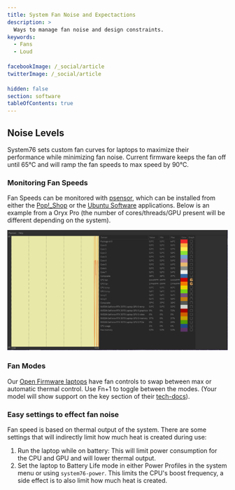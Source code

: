 ```yaml
---
title: System Fan Noise and Expectactions
description: >
  Ways to manage fan noise and design constraints.
keywords:
  - Fans
  - Loud

facebookImage: /_social/article
twitterImage: /_social/article

hidden: false
section: software
tableOfContents: true
---
```


## Noise Levels

System76 sets custom fan curves for laptops to maximize their performance while minimizing fan noise. Current firmware keeps the fan off until 65°C and will ramp the fan speeds to max speed by 90°C.

### Monitoring Fan Speeds

Fan Speeds can be monitored with <u>psensor</u>, which can be installed from either the <u>Pop!_Shop</u> or the <u>Ubuntu Software</u> applications. Below is an example from a Oryx Pro (the number of cores/threads/GPU present will be different depending on the system).

![psensor on an oryp7](/images/fan-noise/psensor-oryp7.png)

### Fan Modes

Our [Open Firmware laptops](/articles/open-firmware-systems) have fan controls to swap between max or automatic thermal control. Use Fn+1 to toggle between the modes. (Your model will show support on the key section of their [tech-docs](https://tech-docs.system76.com)).

### Easy settings to effect fan noise

Fan speed is based on thermal output of the system. There are some settings that will indirectly limit how much heat is created during use:

1. Run the laptop while on battery: This will limit power consumption for the CPU and GPU and will lower thermal output.
2. Set the laptop to Battery Life mode in either Power Profiles in the system menu or using `system76-power`. This limits the CPU's boost frequency, a side effect is to also limit how much heat is created.
